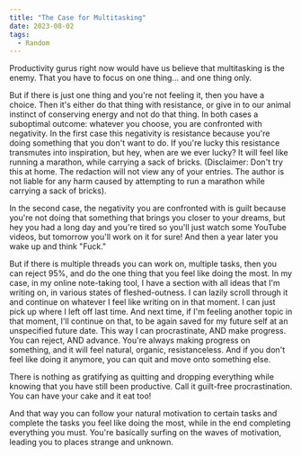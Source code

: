 ```yaml
---
title: "The Case for Multitasking"
date: 2023-08-02
tags:
  - Random
---
```


Productivity gurus right now would have us believe that multitasking is the enemy. That you have to focus on one thing... and one thing only. 

But if there is just one thing and you're not feeling it, then you have a choice. Then it's either do that thing with resistance, or give in to our animal instinct of conserving energy and not do that thing. In both cases a suboptimal outcome: whatever you choose, you are confronted with negativity. In the first case this negativity is resistance because you're doing something that you don't want to do. If you're lucky this resistance transmutes into inspiration, but hey, when are we ever lucky? It will feel like running a marathon, while carrying a sack of bricks. (Disclaimer: Don't try this at home. The redaction will not view any of your entries. The author is not liable for any harm caused by attempting to run a marathon while carrying a sack of bricks). 

In the second case, the negativity you are confronted with is guilt because you're not doing that something that brings you closer to your dreams, but hey you had a long day and you're tired so you'll just watch some YouTube videos, but tomorrow you'll work on it for sure! And then a year later you wake up and think "Fuck." 

But if there is multiple threads you can work on, multiple tasks, then you can reject 95%, and do the one thing that you feel like doing the most. In my case, in my online note-taking tool, I have a section with all ideas that I'm writing on, in various states of fleshed-outness. I can lazily scroll through it and continue on whatever I feel like writing on in that moment. I can just pick up where I left off last time. And next time, if I'm feeling another topic in that moment, I'll continue on that, to be again saved for my future self at an unspecified future date. This way I can procrastinate, AND make progress. You can reject, AND advance. You're always making progress on something, and it will feel natural, organic, resistanceless. And if you don't feel like doing it anymore, you can quit and move onto something else. 

There is nothing as gratifying as quitting and dropping everything while knowing that you have still been productive. Call it guilt-free procrastination. You can have your cake and it eat too! 

And that way you can follow your natural motivation to certain tasks and complete the tasks you feel like doing the most, while in the end completing everything you must. You're basically surfing on the waves of motivation, leading you to places strange and unknown.